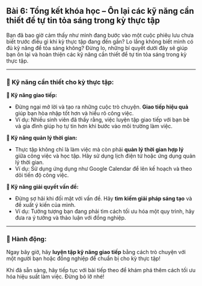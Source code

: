 ## Bài 6: Tổng kết khóa học – Ôn lại các kỹ năng cần thiết để tự tin tỏa sáng trong kỳ thực tập

Bạn đã bao giờ cảm thấy như mình đang bước vào một cuộc phiêu lưu chưa biết trước điều gì khi kỳ thực tập đang đến gần? Lo lắng không biết mình có đủ kỹ năng để tỏa sáng không? Đừng lo, những bí quyết dưới đây sẽ giúp bạn ôn lại và hoàn thiện các kỹ năng cần thiết để tự tin tỏa sáng trong kỳ thực tập.

---

### 📌 Kỹ năng cần thiết cho kỳ thực tập:

**🔹 Kỹ năng giao tiếp:**
- Đừng ngại mở lời và tạo ra những cuộc trò chuyện. **Giao tiếp hiệu quả** giúp bạn hòa nhập tốt hơn và hiểu rõ công việc.
- Ví dụ: Nhiều sinh viên đã thấy rằng, việc luyện tập giao tiếp với bạn bè và gia đình giúp họ tự tin hơn khi bước vào môi trường làm việc.

**🔹 Kỹ năng quản lý thời gian:**
- Thực tập không chỉ là làm việc mà còn phải **quản lý thời gian hợp lý** giữa công việc và học tập. Hãy sử dụng lịch điện tử hoặc ứng dụng quản lý thời gian.
- Ví dụ: Sử dụng ứng dụng như Google Calendar để lên kế hoạch và theo dõi tiến độ công việc.

**🔹 Kỹ năng giải quyết vấn đề:**
- Đừng sợ hãi khi đối mặt với vấn đề. Hãy **tìm kiếm giải pháp sáng tạo** và đề xuất ý kiến của mình.
- Ví dụ: Tưởng tượng bạn đang phải tìm cách tối ưu hóa một quy trình, hãy đưa ra ý tưởng và thảo luận với đồng nghiệp.

---

### 🚀 Hành động:

Ngay bây giờ, hãy **luyện tập kỹ năng giao tiếp** bằng cách trò chuyện với một người bạn hoặc đồng nghiệp để chuẩn bị cho kỳ thực tập!

Khi đã sẵn sàng, hãy tiếp tục với bài tiếp theo để khám phá thêm cách tối ưu hóa hiệu suất làm việc. Đừng bỏ lỡ nhé!